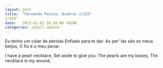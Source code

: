 ```yaml
---
layout: post
title:  "Fernando Pessoa, Quadras 2/325"
2/325"
date:   2023-01-01 16:58:00 +0100
categories: jekyll update
---
```


Eu tenho um colar de pérolas
Enfiado para te dar:
As per’ las são os meus beijos,
O fio é o meu penar.

I have a pearl necklace,
Set aside to give you:
The pearls are my kisses,
The necklace is my wound.